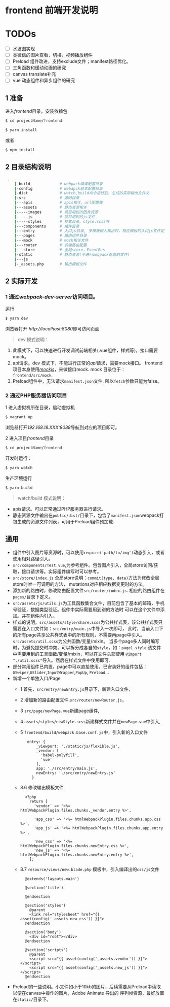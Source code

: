 # frontend 前端开发说明

# TODOs
- [ ] 水波图实现
- [ ] 类微信的图片查看，切换，视频播放组件
- [ ] Preload 组件改进，支持exclude文件；manifest路径优化。
- [ ] 三角函数和缓动动画的研究
- [ ] canvas translate补充
- [ ] vue 动态组件和异步组件的研究

## 1 准备
进入*frontend*目录，安装依赖包
```bash
$ cd projectName/frontend
```

```bash
$ yarn install
```
或者
```bash
$ npm install
```

## 2 目录结构说明
```bash
 .
    |-build             # webpack编译配置目录
    |-config            # webapck基本配置目录
    |-dist              # watch,build命令运行后，生成的实际输出文件夹
    |-src               # 源码目录
    |---apis            # apis相关，url配置等
    |---assets          # 静态资源相关
    |-----images        # 项目用到的图片资源
    |-----js            # 项目用到的js文件
    |-----styles        # 样式目录。style.scss等
    |---components      # 组件目录
    |---entry           # 入口js目录, 多模板输入输出时，相应模板的入口js文件定义在这里
    |---pages           # 路由组件目录
    |---mock            # mock相关文件
    |---router          # 前端路由配置
    |---store           # 全局store，EventBus
    |-static            # 静态资源(不进行webpack处理的文件)
    |---js
    |-_assets.php       # 输出模板文件
```

## 2 实际开发
### 1 通过*webpack-dev-server*访问项目。

运行
```bash
$ yarn dev
```
浏览器打开 *http://localhost:8080*即可访问页面

> dev 模式说明：
1. 此模式下，可以快速进行开发调试前端相关(.vue组件，样式等)，接口需要mock。
2. api请求。dev 模式下，不能进行正常的*api*请求，需要mock接口。
frontend项目本身使用[*mockjs*](https://github.com/nuysoft/Mock/tree/refactoring)，来做接口mock.
mock 目录位于： `frontend/src/mock`. 
3. Preload组件中，无法请求`manifest.json`文件, 所以`fetch`参数只能为false。

### 2 通过PHP服务器访问项目
1 进入虚拟机所在目录，启动虚拟机
```bash
$ vagrant up
```
浏览器打开*192.168.18.XXX:8088*导航到对应的项目即可。

2 进入项目*frontend*目录

```bash
$ cd projectName/frontend
```

开发时运行：
```bash
$ yarn watch
```

生产环境运行
```bash
$ yarn build
```

> watch/build 模式说明：
- apis请求。可以正常通过PHP服务器进行请求。
- 静态资源文件输出在`public/dist/`目录下，包含了`manifest.json`webpack打包生成的资源文件列表，可用于Preload组件预加载.

## 通用
- 组件中引入图片等资源时，可以使用`require('path/to/img')`动态引入，或者使用相对路径引入。
- `src/components/Test.vue`,为参考组件。包含图片引入，全局store访问/获取，接口请求等。实际组件编写时可以参考。
- `src/store/index.js` 全局store说明：`commit(type, data)`方法为修改全局store时唯一可调用的方法，
mutations对应相应数据变更时的方法。
- 添加新的路由时，修改路由配置文件`src/router/index.js`. 相应的路由组件在`pages/`目录下定义。
- `src/assets/js/utils.js`为工具函数集合文件，目前包含了基本的邮箱，手机号验证，数据类型验证。组件中实际需要用到别的方法时
可以在这个文件中添加。并在组件内引入。
- 样式的说明。`src/assets/style/share.scss`为公共样式表，该公共样式表只需要在入口文件如：`src/entry/main.js`中导入一次即可，
此时，当前入口下的所有page共享公共样式表中的所有规则，不需要再page中引入。`src/assets/util.scss`为公共函数/变量/mixin。
当多个page多人同时编写时，为避免提交时冲突，可以拆分成各自的`style`，如：`page1.style`.该文件中需要用到的工具函数/变量/mixin，可以在文件头部使用
`@import "./util.scss"`导入。然后在样式文件中使用即可.
- 部分常用组件已内置，page中可以直接使用。已安装好的组件包括：`GSwiper`,`GSlider`,`InputWrapper`,`PopUp`, `Preload`...
- 新增一个单独入口/Page
  - 1  首先，`src/entry/newEntry.js`目录下，新建入口文件，
  - 2  增加新的路由配置文件,`src/router/newRouter.js`， 
  - 3  `src/page/newPage.vue`新建page组件,
  - 4  `assets/styles/newStyle.scss`新建样式文件并在`newPage.vue`中引入,
  - 5  `frontend/build/webpack.base.conf.js`中，引入新的入口文件
  
      ```
         entry: {
             _viewport: './static/js/flexible.js',
             _vendor: [
               'babel-polyfill',
               'vue'
             ],
             app: './src/entry/main.js',
             newEntry: './src/entry/newEntry.js'
           }
       ```
  - 8.6 修改输出模板文件
  
      ```
        <?php
          return [
            'vendor' => '<%= htmlWebpackPlugin.files.chunks._vendor.entry %>',
        
            'app_css' => '<%= htmlWebpackPlugin.files.chunks.app.css %>',
            'app_js' => '<%= htmlWebpackPlugin.files.chunks.app.entry %>',
        
            'new_css' => '<%= htmlWebpackPlugin.files.chunks.newEntry.css %>',
            'new_js' => '<%= htmlWebpackPlugin.files.chunks.newEntry.entry %>',
          ];
      ```
  - 8.7 `resource/views/new.blade.php` 模板中，引入编译出的`css/js`文件      
      ```
        @extends('layouts.main')
        
        @section('title')
          
        @endsection
        
        @section('styles')
          @parent
          <link rel="stylesheet" href="{{ asset(config('_assets.new_css')) }}">
        @endsection
        
        @section('body')
          <div id="root"></div>
        @endsection
        
        @section('scripts')
          @parent
          <script src="{{ asset(config('_assets.vendor')) }}"></script>
          <script src="{{ asset(config('_assets.new_js')) }}"></script>
        @endsection
      ```
- Preload的一些说明。小文件如小于10kb的图片，后续需要从Preload中读取以便在canvas中操作的图片，Adobe Animate 导出的
序列帧资源，最好放置在`static/`目录下。
